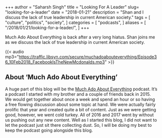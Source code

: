 +++
author = "Saharsh Singh"
title = "Looking For A Leader"
slug= "looking-for-a-leader"
date = "2018-01-21"
description = "Shan and I discuss the lack of true leadership in current American society."
tags = [
    "culture",
    "politics",
    "society",
]
categories = [
    "podcasts",
]
aliases = [
    "/2018/01/21/looking-for-a-leader/",
]
+++

Much Ado About Everything is back after a very long hiatus. Shan joins me as we discuss the lack of true leadership in current American society.
<!--more-->

{{< audio mp3="https://traffic.libsyn.com/secure/muchadoabouteverything/Episode36_10Feb2018_FacebookIsTheNewMcdonalds.mp3" >}}

## About ‘Much Ado About Everything’

A huge part of this blog will be the [Much Ado About Everything](http://muchadoabouteverything.libsyn.com/) podcast. It’s a podcast I started with my brother and a couple of friends back in 2015. We would get together about once a week and spend an hour or so having a free flowing discussion about some topic at hand. We were actually fairly prolific that year and created quite a bit of content. Just as we were getting good, however, we went cold turkey. All of 2016 and 2017 went by without us pushing out any new content. Well as I started this blog, I did not want to let the podcast just sit there collecting dust. So, I will be doing my best to keep the podcast going alongside this blog.

